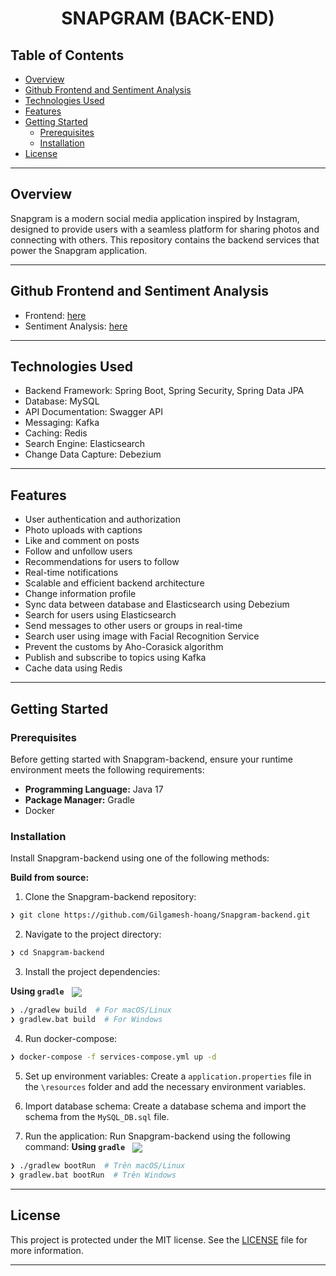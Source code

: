 <div align="center" >
<h1>SNAPGRAM (BACK-END)</h1>
</div>

##  Table of Contents

- [Overview](#overview)
- [Github Frontend and Sentiment Analysis](#github-backend-and-sentiments-analysis)
- [Technologies Used](#technologies-used)
- [Features](#features)
- [Getting Started](#getting-started)
   - [ Prerequisites](#prerequisites)
   - [ Installation](#installation)
- [License](#license)

---

##  Overview

Snapgram is a modern social media application inspired by Instagram, designed to provide users with a seamless platform for sharing photos and connecting with others. This repository contains the backend services that power the Snapgram application.

---

##  Github Frontend and Sentiment Analysis

* Frontend: [here](https://github.com/Gilgamesh-hoang/Snapgram-frontend.git)
* Sentiment Analysis: [here](https://github.com/Gilgamesh-hoang/Sentiment-Analysis-Comments.git)

---

## Technologies Used
* Backend Framework: Spring Boot, Spring Security, Spring Data JPA
* Database: MySQL
* API Documentation: Swagger API
* Messaging: Kafka
* Caching: Redis
* Search Engine: Elasticsearch
* Change Data Capture: Debezium
---

##  Features

* User authentication and authorization
* Photo uploads with captions
* Like and comment on posts
* Follow and unfollow users
* Recommendations for users to follow
* Real-time notifications
* Scalable and efficient backend architecture
* Change information profile
* Sync data between database and Elasticsearch using Debezium
* Search for users using Elasticsearch
* Send messages to other users or groups in real-time
* Search user using image with Facial Recognition Service
* Prevent the customs by Aho-Corasick algorithm
* Publish and subscribe to topics using Kafka
* Cache data using Redis


---

##  Getting Started

###  Prerequisites

Before getting started with Snapgram-backend, ensure your runtime environment meets the following requirements:

- **Programming Language:** Java 17
- **Package Manager:** Gradle
- Docker


###  Installation

Install Snapgram-backend using one of the following methods:

**Build from source:**

1. Clone the Snapgram-backend repository:
```sh
❯ git clone https://github.com/Gilgamesh-hoang/Snapgram-backend.git
```

2. Navigate to the project directory:
```sh
❯ cd Snapgram-backend
```

3. Install the project dependencies:


**Using `gradle`** &nbsp; [<img align="center" src="https://img.shields.io/badge/Gradle-02303A.svg?style={badge_style}&logo=gradle&logoColor=white" />](https://gradle.org/)

```sh
❯ ./gradlew build  # For macOS/Linux
❯ gradlew.bat build  # For Windows

```

4. Run docker-compose:
```sh
❯ docker-compose -f services-compose.yml up -d
```

5. Set up environment variables:
Create a `application.properties` file in the `\resources` folder and add the necessary environment variables.


6. Import database schema:
Create a database schema and import the schema from the `MySQL_DB.sql` file.


7. Run the application:
Run Snapgram-backend using the following command:
**Using `gradle`** &nbsp; [<img align="center" src="https://img.shields.io/badge/Gradle-02303A.svg?style={badge_style}&logo=gradle&logoColor=white" />](https://gradle.org/)

```sh
❯ ./gradlew bootRun  # Trên macOS/Linux
❯ gradlew.bat bootRun  # Trên Windows
```

---

##  License

This project is protected under the MIT license. See the [LICENSE](https://choosealicense.com/licenses/) file for more information.

---
